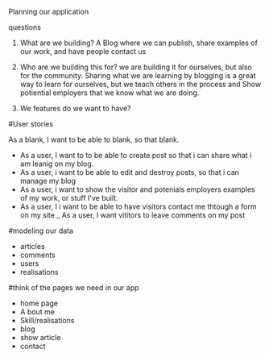 

Planning our application

questions

1. What are we building?
A Blog where we can publish, share examples of our work, and have people contact us

2. Who are we building this for?
we are building it for ourselves, but also for the community. 
Sharing what we are learning by blogging is a great way to learn for ourselves, but we teach others in the process
and Show potiential employers that we know what we are doing.

3. We features do we want to have?

#User stories

As a blank, I want to be able to blank, so that blank.

- As a user, I want to to be able to create post so that i can share what i am leanig on my blog.
- As a user, i want to be able to edit and destroy posts, so that i can manage my blog
- As a user, i want to show the visitor and potenials employers examples of my work, or stuff I've built.
- As a user, I i want to be able to have visitors contact me thtough a form on my site
_ As a user, I want vititors to leave comments on my post


#modeling our data
- articles
- comments
- users
- realisations

#think of the pages we need in our app

- home page
- A bout me
- Skill/realisations
- blog
- show article
- contact
